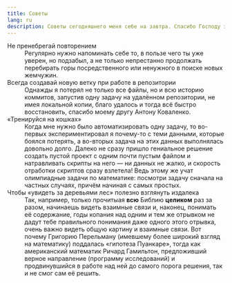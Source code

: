 ```yaml
---
title: Советы
lang: ru
description: Советы сегодняшнего меня себе на завтра. Спасибо Господу за эти крупицы мудрости.
---
```


<dl>
  
  <dt>Не пренебрегай повторением</dt>
  <dd>Регулярно нужно напоминать себе то, в пользе чего ты уже уверен, но подзабыл, а не только непрестанно
    продолжать перебирать горы посредственного или ненужного в поиске новых жемчужин.</dd>
  
  <dt>Всегда создавай новую ветку при работе в репозитории</dt>
  <dd>Однажды я потерял не только все файлы, но и всю историю коммитов, запустив одну задачу
    на удалённом репозитории, не имея локальной копии, благо удалось и тогда всё быстро восстановить,
    спасибо моему другу Антону Коваленко.</dd>
  
  <dt>«Тренируйся на кошках»</dt>
  <dd>Когда мне нужно было автоматизировать одну задачу, то во-первых экспериментировал я почему-то с теми данными,
    которые боялся потерять, а во-вторых задача на этих данных выполнялась довольно долго. Далеко не сразу
    пришло гениальное решение создать пустой проект с одним почти пустым файлом и натравливать скрипты на него —
    ни данных не жалко, и скорость отработки скриптов сразу взлетела! Ведь этому же учат олимпиадные задачи
    по математике: посмотри задачу сначала на частных случаях, причём начиная с самых простых.</dd>
  
  <dt>Чтобы «увидеть за деревьями лес» полезно взглянуть издалека</dt>
  <dd>Так, например, только прочитыая <strong>всю</strong> Библию <strong>целиком</strong> раз за разом, начинаешь видеть
    взаимные связи и, наконец, понимать её содержание, годы копания над одним и тем же отрывком не дадут тебе правильного
    понимания даже одного этого отрывка, очень важно видеть общую картину и взаимные связи. Вот почему Григорию Перельману (имевшему
    более широкий взгляд на математику) поддалась «гипотеза Пуанкаре», тогда как американский математик Ричард Гамильтон,
    предложивший верное направление (программу исследований) и продвинувшийся в работе над ней до самого порога решения,
    так и не смог сам её решить.</dd>

</dl>
